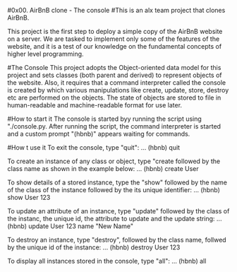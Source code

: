 #0x00. AirBnB clone - The console
#This is an alx team project that clones AirBnB.

This project is the first step to deploy a simple copy of the AirBnB website on a server. We are tasked to implement only some of the features of the website, and it is a test of our knowledge on the fundamental concepts of higher level programming.

#The Console
This project adopts the Object-oriented data model for this project and sets classes (both parent and derived) to represent objects of the website.
Also, it requires that a command interpreter called the console is created by which various manipulations like create, update, store, destroy etc are performed on the objects.
The state of objects are stored to file in human-readable and machine-readable format for use later.

#How to start it
The console is started byy running the script using "./console.py. After running the script, the command interpreter is started and a custom prompt "(hbnb)" appears waiting for commands.

#How t use it
To exit the console, type "quit":
...	(hbnb) quit

To create an instance of any class or object, type "create followed by the class name as shown in the example below:
...	(hbnb) create User

To show details of a stored instance, type the "show" followed by the name of the class of the instance followed by the its unique identifier:
...	(hbnb) show User 123

To update an attribute of an instance, type "update" followed by the class of the instanc, the unique id, the attribute to update and the update string:
...	(hbnb) update User 123 name "New Name"

To destroy an instance, type "destroy", followed by the class name, follwed by the unique id of the instance:
...	(hbnb) destroy User 123

To display all instances stored in the console, type "all":
...	(hbnb) all
